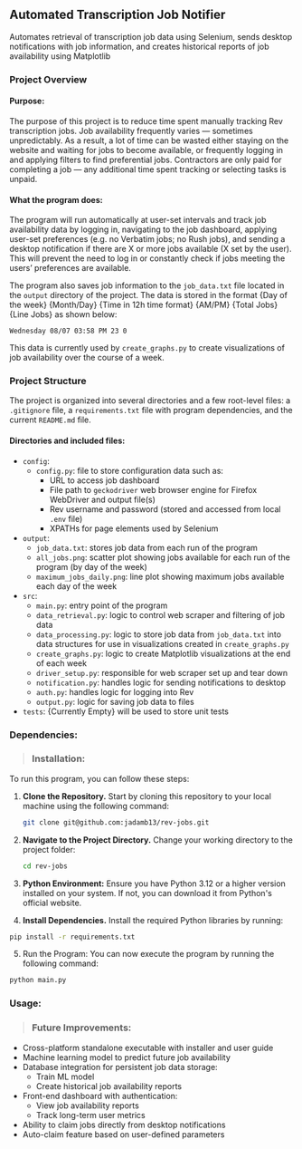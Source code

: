 ## Automated Transcription Job Notifier
Automates retrieval of transcription job data using Selenium, sends desktop notifications with job information, 
and creates historical reports of job availability using Matplotlib


### Project Overview

#### Purpose:
The purpose of this project is to reduce time spent manually tracking Rev transcription jobs. Job availability 
frequently varies — sometimes unpredictably. As a result, a lot of time can be wasted either staying on the website 
and waiting for jobs to become available, or frequently logging in and applying filters to find preferential jobs. 
Contractors are only paid for completing a job — any additional time spent tracking or selecting tasks is unpaid.

#### What the program does:
The program will run automatically at user-set intervals and track job availability data by logging in, navigating 
to the job dashboard, applying user-set preferences (e.g. no Verbatim jobs; no Rush jobs), and sending a desktop 
notification if there are X or more jobs available (X set by the user). This will prevent the need to log in or 
constantly check if jobs meeting the users’ preferences are available. 

The program also saves job information to the `job_data.txt` file located in the `output` directory of the project. 
The data is stored in the format {Day of the week} {Month/Day} {Time in 12h time format} {AM/PM} {Total Jobs} 
{Line Jobs} as shown below:

```
Wednesday 08/07 03:58 PM 23 0
```

This data is currently used by `create_graphs.py` to create visualizations of job availability over the course of a week.

### Project Structure

The project is organized into several directories and a few root-level files: a `.gitignore` file, a `requirements.txt` 
file with program dependencies, and the current `README.md` file.

#### Directories and included files:

- `config`: 
    - `config.py`: file to store configuration data such as:
      - URL to access job dashboard
      - File path to `geckodriver` web browser engine for Firefox WebDriver and output file(s)
      - Rev username and password (stored and accessed from local `.env` file)
      - XPATHs for page elements used by Selenium
- `output`:
    - `job_data.txt`: stores job data from each run of the program
    - `all_jobs.png`: scatter plot showing jobs available for each run of the program (by day of the week)
    - `maximum_jobs_daily.png`: line plot showing maximum jobs available each day of the week
- `src`:
    - `main.py`: entry point of the program
    - `data_retrieval.py`: logic to control web scraper and filtering of job data
    - `data_processing.py`: logic to store job data from `job_data.txt` into data structures for use in visualizations 
created in `create_graphs.py`
    - `create_graphs.py`: logic to create Matplotlib visualizations at the end of each week
    - `driver_setup.py`: responsible for web scraper set up and tear down
    - `notification.py`: handles logic for sending notifications to desktop
    - `auth.py`: handles logic for logging into Rev
    - `output.py`: logic for saving job data to files
- `tests`: {Currently Empty} will be used to store unit tests

### Dependencies:

>### Installation:

To run this program, you can follow these steps:

1. **Clone the Repository.** Start by cloning this repository to your local machine using the following command:

   ```bash
   git clone git@github.com:jadamb13/rev-jobs.git
   ```
2. **Navigate to the Project Directory.** Change your working directory to the project folder:

    ```bash
    cd rev-jobs
    ```
3. **Python Environment:** Ensure you have Python 3.12 or a higher version installed on your system. If not, you can 
download it from Python's official website.

4. **Install Dependencies.** Install the required Python libraries by running:

```bash
pip install -r requirements.txt
```

5. Run the Program: You can now execute the program by running the following command:

```bash
python main.py
```

### Usage:

>### Future Improvements:
  - Cross-platform standalone executable with installer and user guide
  - Machine learning model to predict future job availability
  - Database integration for persistent job data storage:
    - Train ML model
    - Create historical job availability reports
  - Front-end dashboard with authentication:
    - View job availability reports
    - Track long-term user metrics
  - Ability to claim jobs directly from desktop notifications
  - Auto-claim feature based on user-defined parameters